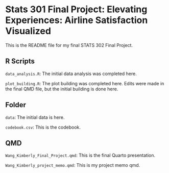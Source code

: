 # Stats 301 Final Project: Elevating Experiences: Airline Satisfaction Visualized

This is the README file for my final STATS 302 Final Project. 

## R Scripts 

`data_analysis.R`: The initial data analysis was completed here. 

`plot_building.R`: The plot building was completed here. Edits were made in the final QMD file, but the initial building is done here. 

## Folder 

`data`: The initial data is here. 

`codebook.csv`: This is the codebook. 

## QMD 

`Wang_Kimberly_Final_Project.qmd`: This is the final Quarto presentation. 

`Wang_Kimberly_project_memo.qmd`: This is my project memo qmd. 